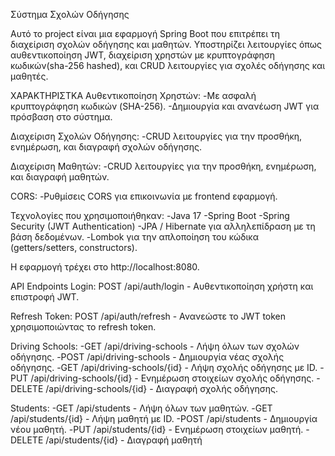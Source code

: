 Σύστημα Σχολών Οδήγησης

Αυτό το project είναι μια εφαρμογή Spring Boot που επιτρέπει τη διαχείριση σχολών οδήγησης και μαθητών. Υποστηρίζει λειτουργίες όπως αυθεντικοποίηση JWT, διαχείριση χρηστών με κρυπτογράφηση κωδικών(sha-256 hashed), και CRUD λειτουργίες για σχολές οδήγησης και μαθητές.

ΧΑΡΑΚΤΗΡΙΣΤΚΑ
Αυθεντικοποίηση Χρηστών:
-Mε ασφαλή κρυπτογράφηση κωδικών (SHA-256).
-Δημιουργία και ανανέωση JWT για πρόσβαση στο σύστημα.

Διαχείριση Σχολών Οδήγησης:
-CRUD λειτουργίες για την προσθήκη, ενημέρωση, και διαγραφή σχολών οδήγησης.

Διαχείριση Μαθητών:
-CRUD λειτουργίες για την προσθήκη, ενημέρωση, και διαγραφή μαθητών.

CORS:
-Ρυθμίσεις CORS για επικοινωνία με frontend εφαρμογή.


Τεχνολογίες που χρησιμοποιήθηκαν:
-Java 17
-Spring Boot
-Spring Security (JWT Authentication)
-JPA / Hibernate για αλληλεπίδραση με τη βάση δεδομένων.
-Lombok για την απλοποίηση του κώδικα (getters/setters, constructors).


Η εφαρμογή τρέχει στο http://localhost:8080.

API Endpoints
Login:
POST /api/auth/login - Αυθεντικοποίηση χρήστη και επιστροφή JWT.

Refresh Token:
POST /api/auth/refresh - Ανανεώστε το JWT token χρησιμοποιώντας το refresh token.

Driving Schools:
-GET /api/driving-schools - Λήψη όλων των σχολών οδήγησης.
-POST /api/driving-schools - Δημιουργία νέας σχολής οδήγησης.
-GET /api/driving-schools/{id} - Λήψη σχολής οδήγησης με ID.
-PUT /api/driving-schools/{id} - Ενημέρωση στοιχείων σχολής οδήγησης.
-DELETE /api/driving-schools/{id} - Διαγραφή σχολής οδήγησης.

Students:
-GET /api/students - Λήψη όλων των μαθητών.
-GET /api/students/{id} - Λήψη μαθητή με ID.
-POST /api/students - Δημιουργία νέου μαθητή.
-PUT /api/students/{id} - Ενημέρωση στοιχείων μαθητή.
-DELETE /api/students/{id} - Διαγραφή μαθητή



